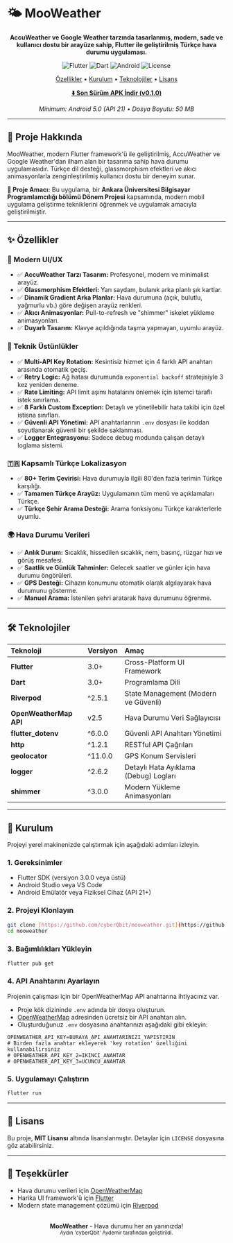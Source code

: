 # 🌤️ MooWeather

<div align="center">

**AccuWeather ve Google Weather tarzında tasarlanmış, modern, sade ve kullanıcı dostu bir arayüze sahip, Flutter ile geliştirilmiş Türkçe hava durumu uygulaması.**

</div>

<p align="center">
  <img src="https://img.shields.io/badge/Flutter-3.0+-02569B?style=for-the-badge&logo=flutter" alt="Flutter">
  <img src="https://img.shields.io/badge/Dart-3.0+-0175C2?style=for-the-badge&logo=dart" alt="Dart">
  <img src="https://img.shields.io/badge/Platform-Android-3DDC84?style=for-the-badge&logo=android" alt="Android">
  <img src="https://img.shields.io/badge/License-MIT-green?style=for-the-badge" alt="License">
</p>

<p align="center">
  <a href="#-özellikler">Özellikler</a> •
  <a href="#-kurulum">Kurulum</a> •
  <a href="#-teknolojiler">Teknolojiler</a> •
  <a href="#-lisans">Lisans</a>
</p>

<div align="center">

[**⬇️ Son Sürüm APK İndir (v0.1.0)**](https://github.com/cyberQbit/mooweather/releases/latest/download/app-release.apk)

*Minimum: Android 5.0 (API 21) • Dosya Boyutu: 50 MB*

</div>

---

## 📱 Proje Hakkında

MooWeather, modern Flutter framework'ü ile geliştirilmiş, AccuWeather ve Google Weather'dan ilham alan bir tasarıma sahip hava durumu uygulamasıdır. Türkçe dil desteği, glassmorphism efektleri ve akıcı animasyonlarla zenginleştirilmiş kullanıcı dostu bir deneyim sunar.

**🎯 Proje Amacı:** Bu uygulama, bir **Ankara Üniversitesi Bilgisayar Programlamcılığı bölümü Dönem Projesi** kapsamında, modern mobil uygulama geliştirme tekniklerini öğrenmek ve uygulamak amacıyla geliştirilmiştir.

---

## ✨ Özellikler

### 🎨 Modern UI/UX
- ✅ **AccuWeather Tarzı Tasarım:** Profesyonel, modern ve minimalist arayüz.
- ✅ **Glassmorphism Efektleri:** Yarı saydam, bulanık arka planlı şık kartlar.
- ✅ **Dinamik Gradient Arka Planlar:** Hava durumuna (açık, bulutlu, yağmurlu vb.) göre değişen arayüz renkleri.
- ✅ **Akıcı Animasyonlar:** Pull-to-refresh ve "shimmer" iskelet yükleme animasyonları.
- ✅ **Duyarlı Tasarım:** Klavye açıldığında taşma yapmayan, uyumlu arayüz.

### 🔧 Teknik Üstünlükler
- ✅ **Multi-API Key Rotation:** Kesintisiz hizmet için 4 farklı API anahtarı arasında otomatik geçiş.
- ✅ **Retry Logic:** Ağ hatası durumunda `exponential backoff` stratejisiyle 3 kez yeniden deneme.
- ✅ **Rate Limiting:** API limit aşımı hatalarını önlemek için istemci taraflı istek sınırlama.
- ✅ **8 Farklı Custom Exception:** Detaylı ve yönetilebilir hata takibi için özel istisna sınıfları.
- ✅ **Güvenli API Yönetimi:** API anahtarlarının `.env` dosyası ile koddan soyutlanarak güvenli bir şekilde saklanması.
- ✅ **Logger Entegrasyonu:** Sadece debug modunda çalışan detaylı loglama sistemi.

### 🇹🇷 Kapsamlı Türkçe Lokalizasyon
- ✅ **80+ Terim Çevirisi:** Hava durumuyla ilgili 80'den fazla terimin Türkçe karşılığı.
- ✅ **Tamamen Türkçe Arayüz:** Uygulamanın tüm menü ve açıklamaları Türkçe.
- ✅ **Türkçe Şehir Arama Desteği:** Arama fonksiyonu Türkçe karakterlerle uyumlu.

### 🌍 Hava Durumu Verileri
- ✅ **Anlık Durum:** Sıcaklık, hissedilen sıcaklık, nem, basınç, rüzgar hızı ve görüş mesafesi.
- ✅ **Saatlik ve Günlük Tahminler:** Gelecek saatler ve günler için hava durumu öngörüleri.
- ✅ **GPS Desteği:** Cihazın konumunu otomatik olarak algılayarak hava durumunu gösterme.
- ✅ **Manuel Arama:** İstenilen şehri aratarak hava durumunu öğrenme.

---

## 🛠️ Teknolojiler

| Teknoloji | Versiyon | Amaç |
|:--- |:--- |:--- |
| **Flutter** | 3.0+ | Cross-Platform UI Framework |
| **Dart** | 3.0+ | Programlama Dili |
| **Riverpod** | ^2.5.1 | State Management (Modern ve Güvenli) |
| **OpenWeatherMap API**| v2.5 | Hava Durumu Veri Sağlayıcısı |
| **flutter_dotenv** | ^6.0.0 | Güvenli API Anahtarı Yönetimi |
| **http** | ^1.2.1 | RESTful API Çağrıları |
| **geolocator** | ^11.0.0 | GPS Konum Servisleri |
| **logger** | ^2.6.2 | Detaylı Hata Ayıklama (Debug) Logları |
| **shimmer** | ^3.0.0 | Modern Yükleme Animasyonları |

---

## 🚀 Kurulum

Projeyi yerel makinenizde çalıştırmak için aşağıdaki adımları izleyin.

### 1. Gereksinimler
- Flutter SDK (versiyon 3.0.0 veya üstü)
- Android Studio veya VS Code
- Android Emülatör veya Fiziksel Cihaz (API 21+)

### 2. Projeyi Klonlayın
```bash
git clone [https://github.com/cyberQbit/mooweather.git](https://github.com/cyberQbit/mooweather.git)
cd mooweather
```

### 3. Bağımlılıkları Yükleyin
```bash
flutter pub get
```

### 4. API Anahtarını Ayarlayın
Projenin çalışması için bir OpenWeatherMap API anahtarına ihtiyacınız var.

- Proje kök dizininde `.env` adında bir dosya oluşturun.
- [OpenWeatherMap](https.org/api) adresinden ücretsiz bir API anahtarı alın.
- Oluşturduğunuz `.env` dosyasına anahtarınızı aşağıdaki gibi ekleyin:

```env
OPENWEATHER_API_KEY=BURAYA_API_ANAHTARINIZI_YAPISTIRIN
# Birden fazla anahtar ekleyerek 'key rotation' özelliğini kullanabilirsiniz
# OPENWEATHER_API_KEY_2=IKINCI_ANAHTAR
# OPENWEATHER_API_KEY_3=UCUNCU_ANAHTAR
```

### 5. Uygulamayı Çalıştırın
```bash
flutter run
```

---

## 📄 Lisans

Bu proje, **MIT Lisansı** altında lisanslanmıştır. Detaylar için `LICENSE` dosyasına göz atabilirsiniz.

---

## 🙏 Teşekkürler
- Hava durumu verileri için [OpenWeatherMap](https://openweathermap.org/)
- Harika UI framework'ü için [Flutter](https://flutter.dev/)
- Modern state management çözümü için [Riverpod](https://riverpod.dev/)

<div align="center">
  <br>
  <strong>MooWeather</strong> - Hava durumu her an yanınızda!
  <br>
  <small>Aydın 'cyberQbit' Aydemir tarafından geliştirildi.</small>
</div>

